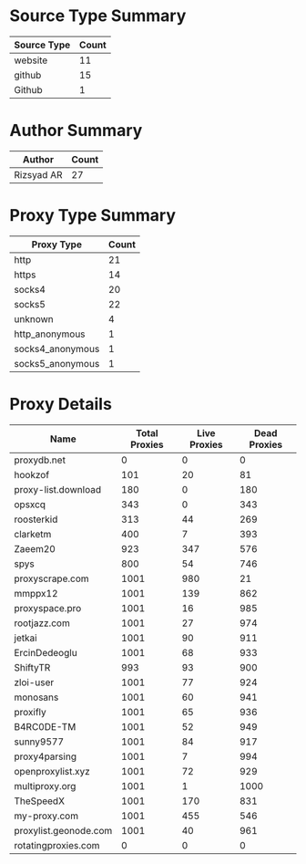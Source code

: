 # Source Type Summary

| Source Type | Count |
|-------------|-------|
| website | 11 |
| github | 15 |
| Github | 1 |


# Author Summary

| Author | Count |
|--------|-------|
| Rizsyad AR | 27 |


# Proxy Type Summary

| Proxy Type | Count |
|------------|-------|
| http | 21 |
| https | 14 |
| socks4 | 20 |
| socks5 | 22 |
| unknown | 4 |
| http_anonymous | 1 |
| socks4_anonymous | 1 |
| socks5_anonymous | 1 |


# Proxy Details

| Name | Total Proxies | Live Proxies | Dead Proxies |
|------|---------------|--------------|---------------|
| proxydb.net | 0 | 0 | 0 |
| hookzof | 101 | 20 | 81 |
| proxy-list.download | 180 | 0 | 180 |
| opsxcq | 343 | 0 | 343 |
| roosterkid | 313 | 44 | 269 |
| clarketm | 400 | 7 | 393 |
| Zaeem20 | 923 | 347 | 576 |
| spys | 800 | 54 | 746 |
| proxyscrape.com | 1001 | 980 | 21 |
| mmppx12 | 1001 | 139 | 862 |
| proxyspace.pro | 1001 | 16 | 985 |
| rootjazz.com | 1001 | 27 | 974 |
| jetkai | 1001 | 90 | 911 |
| ErcinDedeoglu | 1001 | 68 | 933 |
| ShiftyTR | 993 | 93 | 900 |
| zloi-user | 1001 | 77 | 924 |
| monosans | 1001 | 60 | 941 |
| proxifly | 1001 | 65 | 936 |
| B4RC0DE-TM | 1001 | 52 | 949 |
| sunny9577 | 1001 | 84 | 917 |
| proxy4parsing | 1001 | 7 | 994 |
| openproxylist.xyz | 1001 | 72 | 929 |
| multiproxy.org | 1001 | 1 | 1000 |
| TheSpeedX | 1001 | 170 | 831 |
| my-proxy.com | 1001 | 455 | 546 |
| proxylist.geonode.com | 1001 | 40 | 961 |
| rotatingproxies.com | 0 | 0 | 0 |
